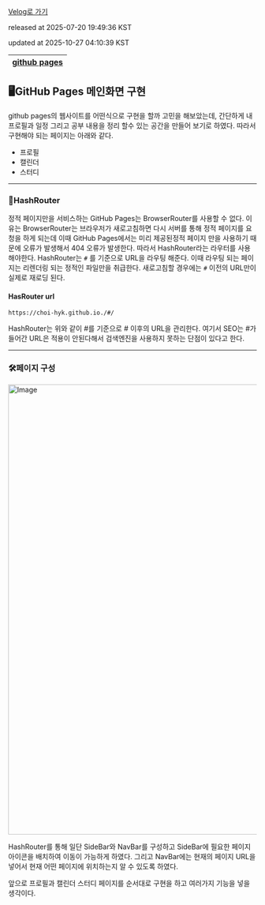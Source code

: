 [Velog로 가기](https://velog.io/@choi-hyk/GitHub-Pages-메인화면-구현하기)

released at 2025-07-20 19:49:36 KST

updated at 2025-10-27 04:10:39 KST

|[github pages](https://velog.io/tags/github-pages)|
|----|

## 🖥️GitHub Pages 메인화면 구현

github pages의 웹사이트를 어떤식으로 구현을 할까 고민을 해보았는데, 간단하게 내 프로필과 일정 그리고 공부 내용을 정리 할수 있는 공간을 만들어 보기로 하였다. 따라서 구현해야 되는 페이지는 아래와 같다.

- 프로필
- 캘린더
- 스터디

---

### 📁HashRouter

정적 페이지만을 서비스하는 GitHub Pages는 BrowserRouter를 사용할 수 없다. 이유는 BrowserRouter는 브라우저가 새로고침하면 다시 서버를 통해 정적 페이지를 요청을 하게 되는데 이때 GitHub Pages에서는 미리 제공된정적 페이지 만을 사용하기 때문에 오류가 발생해서 404 오류가 발생한다.
따라서 HashRouter라는 라우터를 사용해야한다. HashRouter는 `#` 를 기준으로 URL을 라우팅 해준다. 이때 라우팅 되는 페이지는 리렌더링 되는 정적인 파일만을 취급한다. 새로고침할 경우에는 `#` 이전의 URL만이 실제로 재로딩 된다. 

#### HasRouter url

```
https://choi-hyk.github.io./#/
```

HashRouter는 위와 같이 #를 기준으로 # 이후의 URL을 관리한다.
여기서 SEO는 #가 들어간 URL은 적용이 안된다해서 검색엔진을 사용하지 못하는 단점이 있다고 한다.

---

### 🛠️페이지 구성

<img width="1899" height="912" alt="Image" src="https://github.com/user-attachments/assets/67e54a44-1d1b-4d72-a1f3-fc3c1673ad58" />

HashRouter를 통해 일단 SideBar와 NavBar를 구성하고 SideBar에 필요한 페이지 아이콘을 배치하여 이동이 가능하게 하였다. 그리고 NavBar에는 현재의 페이지 URL을 넣어서 현재 어떤 페이지에 위치하는지 알 수 있도록 하였다.

앞으로 프로필과 캘린더 스터디 페이지를 순서대로 구현을 하고 여러가지 기능을 넣을 생각이다.
